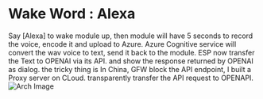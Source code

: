 # Wake Word  : Alexa
Say [Alexa]  to wake module up, 
then module will have 5 seconds to record the voice, encode it and upload to Azure.
Azure Cognitive service will convert the wav voice to text, send it back to the module.
ESP now transfer the Text to OPENAI via its API.  and show the response returned by OPENAI as dialog.
the tricky thing is In China, GFW block the API endpoint, I built a Proxy server on CLoud. transparently transfer the API request to OPENAPI.
![Arch Image]()
